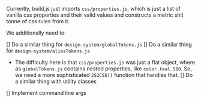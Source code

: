 

Currently, build.js just imports `css/properties.js`, which is just a list of vanilla css properties and their valid values
and constructs a metric shit tonne of css rules from it. 

We additionally need to:

[] Do a similar thing for `design-system/globalTokens.js`
[] Do a similar thing for `design-system/aliasTokens.js`
  - The difficulty here is that  `css/properties.js` was just a flat object, where as `globalTokens.js` contains nested properties,
    like `color.teal.500`. So, we need a more sophisticated `JS2CSS()` function that handles that. 
[] Do a similar thing with utility classes


[] Implement command line args